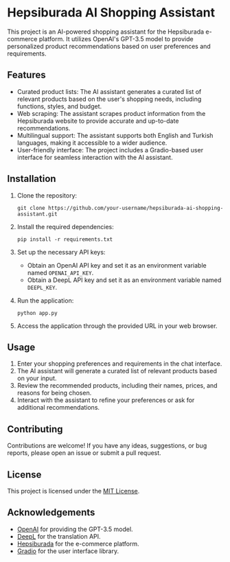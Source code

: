 # Hepsiburada AI Shopping Assistant

This project is an AI-powered shopping assistant for the Hepsiburada e-commerce platform. It utilizes OpenAI's GPT-3.5 model to provide personalized product recommendations based on user preferences and requirements.

## Features

- Curated product lists: The AI assistant generates a curated list of relevant products based on the user's shopping needs, including functions, styles, and budget.
- Web scraping: The assistant scrapes product information from the Hepsiburada website to provide accurate and up-to-date recommendations.
- Multilingual support: The assistant supports both English and Turkish languages, making it accessible to a wider audience.
- User-friendly interface: The project includes a Gradio-based user interface for seamless interaction with the AI assistant.

## Installation

1. Clone the repository:
   ```
   git clone https://github.com/your-username/hepsiburada-ai-shopping-assistant.git
   ```

2. Install the required dependencies:
   ```
   pip install -r requirements.txt
   ```

3. Set up the necessary API keys:
   - Obtain an OpenAI API key and set it as an environment variable named `OPENAI_API_KEY`.
   - Obtain a DeepL API key and set it as an environment variable named `DEEPL_KEY`.

4. Run the application:
   ```
   python app.py
   ```

5. Access the application through the provided URL in your web browser.

## Usage

1. Enter your shopping preferences and requirements in the chat interface.
2. The AI assistant will generate a curated list of relevant products based on your input.
3. Review the recommended products, including their names, prices, and reasons for being chosen.
4. Interact with the assistant to refine your preferences or ask for additional recommendations.

## Contributing

Contributions are welcome! If you have any ideas, suggestions, or bug reports, please open an issue or submit a pull request.

## License

This project is licensed under the [MIT License](LICENSE).

## Acknowledgements

- [OpenAI](https://openai.com/) for providing the GPT-3.5 model.
- [DeepL](https://www.deepl.com/) for the translation API.
- [Hepsiburada](https://www.hepsiburada.com/) for the e-commerce platform.
- [Gradio](https://gradio.app/) for the user interface library.
